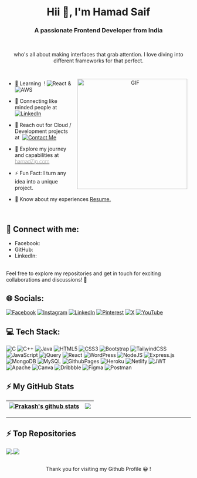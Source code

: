 <h1 align="center">Hii 👋, I'm Hamad Saif</h1>
<h3 align="center">A passionate Frontend Developer from India</h3><br>
<p align="center">who's all about making interfaces that grab attention. I love diving into different frameworks for that perfect.</p><br>

<a target="_blank" align="center" >
  <img style="padding: 10px 10px 0px 10px;" align="right" top="700" height="300" width="300" alt="GIF" src="https://guruprasad.codes/_next/image?url=%2F_next%2Fstatic%2Fmedia%2Fcoder.41289687.gif&w=750&q=75">
</a>

- 🌱 Learning &nbsp;!  ![React](https://img.shields.io/badge/react-%2320232a.svg?style=for-the-badge&logo=react&logoColor=%2361DAFB) &amp; ![AWS](https://img.shields.io/badge/AWS-%23FF9900.svg?style=for-the-badge&logo=amazon-aws&logoColor=white)
  
- 🔭 Connecting like minded people at &nbsp;[![LinkedIn](https://img.shields.io/badge/LinkedIn-0077B5?style=for-the-badge&logo=linkedin&logoColor=white)](https://linkedin.com/in/hamadzip)

- 💬 Reach out for Cloud / Development projects at &nbsp;[![Contact Me](https://img.shields.io/badge/Gmail-D14836?style=for-the-badge&logo=gmail&logoColor=white)](mailto:hamadsaif.zip@gmail.com)

- 📄 Explore my journey and capabilities at <strong style="font-weight:100"> [hamadZip.com](https://hamadzip.vercel.app) </strong>

- ⚡ Fun Fact: I turn any idea into a unique project.

- 📄 Know about my experiences <a href="hamadzip.vercel.app" target="blank">Resume.</a>
<br/>

## 📧 Connect with me:<br>
- Facebook: [](https://www.facebook.com/hamad.saif.146/)<br>
- GitHub: [](https://github.com/HamadCoder2)<br>
- LinkedIn: [](https://linkedin.com/in/hamadzip)<br><br>

Feel free to explore my repositories and get in touch for exciting collaborations and discussions! 🚀


## 🌐 Socials:
[![Facebook](https://img.shields.io/badge/Facebook-%231877F2.svg?logo=Facebook&logoColor=white)](https://facebook.com/prakashZip) [![Instagram](https://img.shields.io/badge/Instagram-%23E4405F.svg?logo=Instagram&logoColor=white)](https://instagram.com/prakashZip) [![LinkedIn](https://img.shields.io/badge/LinkedIn-%230077B5.svg?logo=linkedin&logoColor=white)](https://linkedin.com/in/prakashZip) [![Pinterest](https://img.shields.io/badge/Pinterest-%23E60023.svg?logo=Pinterest&logoColor=white)](https://pinterest.com/prakashZip) [![X](https://img.shields.io/badge/X-black.svg?logo=X&logoColor=white)](https://x.com/prakashZip) [![YouTube](https://img.shields.io/badge/YouTube-%23FF0000.svg?logo=YouTube&logoColor=white)](https://youtube.com/@prakashZip) 

## 💻 Tech Stack:
![C](https://img.shields.io/badge/c-%2300599C.svg?style=for-the-badge&logo=c&logoColor=white) ![C++](https://img.shields.io/badge/c++-%2300599C.svg?style=for-the-badge&logo=c%2B%2B&logoColor=white) ![Java](https://img.shields.io/badge/java-%23ED8B00.svg?style=for-the-badge&logo=openjdk&logoColor=white) ![HTML5](https://img.shields.io/badge/html5-%23E34F26.svg?style=for-the-badge&logo=html5&logoColor=white) ![CSS3](https://img.shields.io/badge/css3-%231572B6.svg?style=for-the-badge&logo=css3&logoColor=white)  ![Bootstrap](https://img.shields.io/badge/bootstrap-%238511FA.svg?style=for-the-badge&logo=bootstrap&logoColor=white) ![TailwindCSS](https://img.shields.io/badge/tailwindcss-%2338B2AC.svg?style=for-the-badge&logo=tailwind-css&logoColor=white) ![JavaScript](https://img.shields.io/badge/javascript-%23323330.svg?style=for-the-badge&logo=javascript&logoColor=%23F7DF1E) ![jQuery](https://img.shields.io/badge/jquery-%230769AD.svg?style=for-the-badge&logo=jquery&logoColor=white) ![React](https://img.shields.io/badge/react-%2320232a.svg?style=for-the-badge&logo=react&logoColor=%2361DAFB)  ![WordPress](https://img.shields.io/badge/WordPress-%23117AC9.svg?style=for-the-badge&logo=WordPress&logoColor=white)  ![NodeJS](https://img.shields.io/badge/node.js-6DA55F?style=for-the-badge&logo=node.js&logoColor=white) ![Express.js](https://img.shields.io/badge/express.js-%23404d59.svg?style=for-the-badge&logo=express&logoColor=%2361DAFB) ![MongoDB](https://img.shields.io/badge/MongoDB-%234ea94b.svg?style=for-the-badge&logo=mongodb&logoColor=white) ![MySQL](https://img.shields.io/badge/mysql-%2300000f.svg?style=for-the-badge&logo=mysql&logoColor=white) ![GithubPages](https://img.shields.io/badge/github%20pages-121013?style=for-the-badge&logo=github&logoColor=white) ![Heroku](https://img.shields.io/badge/heroku-%23430098.svg?style=for-the-badge&logo=heroku&logoColor=white) ![Netlify](https://img.shields.io/badge/netlify-%23000000.svg?style=for-the-badge&logo=netlify&logoColor=#00C7B7) ![JWT](https://img.shields.io/badge/JWT-black?style=for-the-badge&logo=JSON%20web%20tokens) ![Apache](https://img.shields.io/badge/apache-%23D42029.svg?style=for-the-badge&logo=apache&logoColor=white) ![Canva](https://img.shields.io/badge/Canva-%2300C4CC.svg?style=for-the-badge&logo=Canva&logoColor=white) ![Dribbble](https://img.shields.io/badge/Dribbble-EA4C89?style=for-the-badge&logo=dribbble&logoColor=white) ![Figma](https://img.shields.io/badge/figma-%23F24E1E.svg?style=for-the-badge&logo=figma&logoColor=white) ![Postman](https://img.shields.io/badge/Postman-FF6C37?style=for-the-badge&logo=postman&logoColor=white)


## ⚡ My GitHub Stats
| <a href="https://github.com/prakashZip/github-readme-stats"><img align="center" src="https://github-readme-stats.vercel.app/api?username=prakashZip&show_icons=true&include_all_commits=true&theme=buefy&hide_border=true" alt="Prakash's github stats" /></a> | <a href="https://github.com/prakashZip/github-readme-stats"><img align="center" src="https://github-readme-stats.vercel.app/api/top-langs/?username=prakashZip&layout=compact&theme=buefy&hide_border=true" /></a> |
| ------------- | ------------- |

---
## ⚡ Top Repositories
<a href="https://github.com/PrakashZip/College-System-Laravel.git">
  <img align="center" src="https://github-readme-stats.vercel.app/api/pin/?username=PrakashZip&repo=College-System-Laravel&theme=buefy" />
</a>
<a href="https://github.com/PrakashZip/Discussion-fourm.git">
  <img align="center" src="https://github-readme-stats.vercel.app/api/pin/?username=PrakashZip&repo=Discussion-fourm&theme=buefy" />
</a>

<br>
<br>
<p align="center">Thank you for visiting my Github Profile 😀 !</p> 

